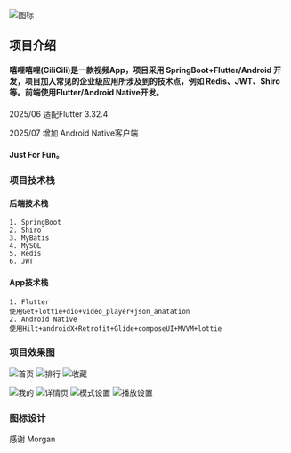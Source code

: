 
![图标](https://raw.githubusercontent.com/VincentTung/CiliCili/main/art/ic_launcher.png)
## 项目介绍

#### 嘻哩嘻哩(CiliCili)是一款视频App，项目采用 SpringBoot+Flutter/Android 开发，项目加入常见的企业级应用所涉及到的技术点，例如 Redis、JWT、Shiro 等。前端使用Flutter/Android Native开发。
2025/06 适配Flutter 3.32.4 

2025/07 增加 Android Native客户端

#### Just For Fun。



### 项目技术栈

#### 后端技术栈

```text
1. SpringBoot
2. Shiro
3. MyBatis
4. MySQL
5. Redis
6. JWT
```

#### App技术栈

```text
1. Flutter
使用Get+lottie+dio+video_player+json_anatation
2. Android Native
使用Hilt+androidX+Retrofit+Glide+composeUI+MVVM+lottie
```

### 项目效果图
![首页](https://raw.githubusercontent.com/VincentTung/CiliCili/main/art/WechatIMG76.jpeg)
![排行](https://raw.githubusercontent.com/VincentTung/CiliCili/main/art/WechatIMG74.jpeg)
![收藏](https://raw.githubusercontent.com/VincentTung/CiliCili/main/art/WechatIMG73.jpeg)

![我的](https://raw.githubusercontent.com/VincentTung/CiliCili/main/art/WechatIMG77.jpeg)
![详情页](https://raw.githubusercontent.com/VincentTung/CiliCili/main/art/detail.png)
![模式设置](https://raw.githubusercontent.com/VincentTung/CiliCili/main/art/theme_set.png)
![播放设置](https://raw.githubusercontent.com/VincentTung/CiliCili/main/art/play_set.png)

### 图标设计
感谢 Morgan



